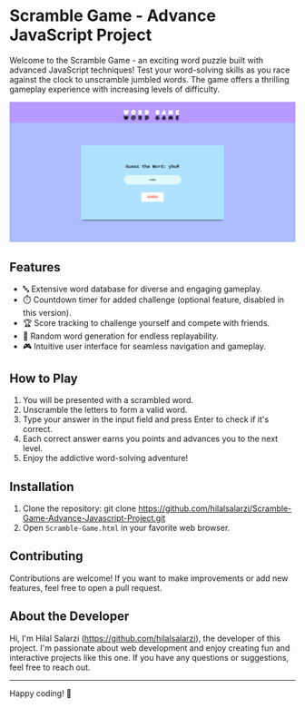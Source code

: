 # Scramble Game - Advance JavaScript Project

Welcome to the Scramble Game - an exciting word puzzle built with advanced JavaScript techniques! Test your word-solving skills as you race against the clock to unscramble jumbled words. The game offers a thrilling gameplay experience with increasing levels of difficulty.

![Scramble Game Demo](Scramble-Game-hilalsalarzi.png)

## Features

- 🔤 Extensive word database for diverse and engaging gameplay.
- ⏱️ Countdown timer for added challenge (optional feature, disabled in this version).
- 🏆 Score tracking to challenge yourself and compete with friends.
- 🔄 Random word generation for endless replayability.
- 🎮 Intuitive user interface for seamless navigation and gameplay.

## How to Play

1. You will be presented with a scrambled word.
2. Unscramble the letters to form a valid word.
3. Type your answer in the input field and press Enter to check if it's correct.
4. Each correct answer earns you points and advances you to the next level.
5. Enjoy the addictive word-solving adventure!

## Installation

1. Clone the repository: git clone https://github.com/hilalsalarzi/Scramble-Game-Advance-Javascript-Project.git
2. Open `Scramble-Game.html` in your favorite web browser.

## Contributing

Contributions are welcome! If you want to make improvements or add new features, feel free to open a pull request.

## About the Developer

Hi, I'm  Hilal Salarzi (https://github.com/hilalsalarzi), the developer of this project. I'm passionate about web development and enjoy creating fun and interactive projects like this one. If you have any questions or suggestions, feel free to reach out.

---

 Happy coding! 🚀
